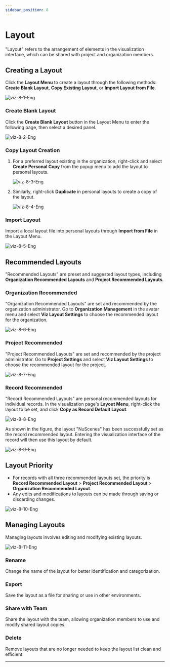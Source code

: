 ```yaml
---
sidebar_position: 8
---
```


# Layout

"Layout" refers to the arrangement of elements in the visualization interface, which can be shared with project and organization members.

## Creating a Layout

Click the **Layout Menu** to create a layout through the following methods: **Create Blank Layout**, **Copy Existing Layout**, or **Import Layout from File**.

![viz-8-1-Eng](../img/viz-8-1-Eng.png)

### Create Blank Layout

Click the **Create Blank Layout** button in the Layout Menu to enter the following page, then select a desired panel.

![viz-8-2-Eng](../img/viz-8-2-Eng.png)

### Copy Layout Creation

1. For a preferred layout existing in the organization, right-click and select **Create Personal Copy** from the popup menu to add the layout to personal layouts.

    ![viz-8-3-Eng](../img/viz-8-3-Eng.png)

2. Similarly, right-click **Duplicate** in personal layouts to create a copy of the layout.

    ![viz-8-4-Eng](../img/viz-8-4-Eng.png)

### Import Layout

Import a local layout file into personal layouts through **Import from File** in the Layout Menu.

![viz-8-5-Eng](../img/viz-8-5-Eng.png)

## Recommended Layouts

"Recommended Layouts" are preset and suggested layout types, including **Organization Recommended Layouts** and **Project Recommended Layouts**.

### Organization Recommended

"Organization Recommended Layouts" are set and recommended by the organization administrator. Go to **Organization Management** in the avatar menu and select **Viz Layout Settings** to choose the recommended layout for the organization.

![viz-8-6-Eng](../img/viz-8-6-Eng.png)

### Project Recommended

"Project Recommended Layouts" are set and recommended by the project administrator. Go to **Project Settings** and select **Viz Layout Settings** to choose the recommended layout for the project.

![viz-8-7-Eng](../img/viz-8-7-Eng.png)

### Record Recommended

"Record Recommended Layouts" are personal recommended layouts for individual records. In the visualization page's **Layout Menu**, right-click the layout to be set, and click **Copy as Record Default Layout**.

![viz-8-8-Eng](../img/viz-8-8-Eng.png)

As shown in the figure, the layout "NuScenes" has been successfully set as the record recommended layout. Entering the visualization interface of the record will then use this layout by default.

![viz-8-9-Eng](../img/viz-8-9-Eng.png)

## Layout Priority

- For records with all three recommended layouts set, the priority is **Record Recommended Layout** > **Project Recommended Layout** > **Organization Recommended Layout**.
- Any edits and modifications to layouts can be made through saving or discarding changes.

![viz-8-10-Eng](../img/viz-8-10-Eng.png)

## Managing Layouts

Managing layouts involves editing and modifying existing layouts.

![viz-8-11-Eng](../img/viz-8-11-Eng.png)

### Rename

Change the name of the layout for better identification and categorization.

### Export

Save the layout as a file for sharing or use in other environments.

### Share with Team

Share the layout with the team, allowing organization members to use and modify shared layout copies.

### Delete

Remove layouts that are no longer needed to keep the layout list clean and efficient.

---
